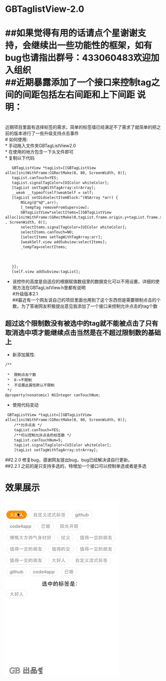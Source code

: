 # GBTaglistView-2.0<br>
##如果觉得有用的话请点个星谢谢支持，会继续出一些功能性的框架，如有bug也请指出群号：433060483欢迎加入组织<br>
##近期暴露添加了一个接口来控制tag之间的间距包括左右间距和上下间距
说明：<br>
====
<br>
近期项目里面有选择标签的需求，简单的标签墙已经满足不了需求了就简单的把之前的版本进行了一些升级支持点击事件<br>
# 如何使用:<br>
* 手动拖入文件夹GBTagListView2.0<br>
* 在使用的地方包含一下头文件即可<br>
* 复制以下代码<br>
 
 ```
    GBTagListView *tagList=[[GBTagListView alloc]initWithFrame:CGRectMake(0, 80, ScreenWidth, 0)];
    tagList.canTouch=YES;
    tagList.signalTagColor=[UIColor whiteColor];
    [tagList setTagWithTagArray:strArray];
    __weak __typeof(self)weakSelf = self;
    [tagList setDidselectItemBlock:^(NSArray *arr) {
        NSLog(@"%@",arr);
        [_tempTag removeFromSuperview];
        GBTagListView*selectItems=[[GBTagListView alloc]initWithFrame:CGRectMake(0,tagList.frame.origin.y+tagList.frame.size.height+40 , ScreenWidth, 0)];
        selectItems.signalTagColor=[UIColor whiteColor];
        selectItems.canTouch=NO;
        [selectItems setTagWithTagArray:arr];
        [weakSelf.view addSubview:selectItems];
        _tempTag=selectItems;
        
        
        
    }];
    [self.view addSubview:tagList];
 ``` 
 
* 该控件的高度是自适应的根据赋值数组里的数据变化可以不用设置，详细的使用方法在GBTagListView.h里都有说明<br>
#升级版本2.1<br>
##最近有一个网友说自己的项目里面也用到了这个东西但是需要限制点击的个数，为了答谢网友积极提出意见我添加了一个接口来控制允许点击的tag个数<br>
## 超过这个限制数没有被选中的tag就不能被点击了只有取消选中项才能继续点击当然是在不超过限制数的基础上<br>
* 新添加属性:<br>
```
/**

 *  限制点击个数
 *  0->不限制
 *  不设置此属性默认不限制
 */
@property(nonatomic) NSInteger canTouchNum;
```
* 使用代码变动<br>
```
 GBTagListView *tagList=[[GBTagListView alloc]initWithFrame:CGRectMake(0, 80, ScreenWidth, 0)];
    /**允许点击 */
    tagList.canTouch=YES;
    /**可以控制允许点击的标签数 */
    tagList.canTouchNum=5;
    tagList.signalTagColor=[UIColor whiteColor];
    [tagList setTagWithTagArray:strArray];

```
##2.2.0 修复bug，感谢网友提出bug，bug已经解决请自行更新。<br>
##2.2.1 之前的是只支持多选的，特增加一个接口可以控制单选或者是多选<br>
# 效果展示<br>
![image](https://github.com/mokey1422/gifResource/blob/master/2015-08-25%2023_29_41.gif)  <br>

 
